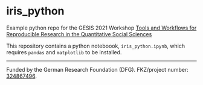 # iris_python
Example python repo for the GESIS 2021 Workshop [Tools and Workflows for Reproducible Research in the Quantitative Social Sciences](https://github.com/jobreu/reproducible-research-gesis-2021)

This repository contains a python noteboook, `iris_python.ipynb`, which requires `pandas` and `matplotlib` to be installed.

---

Funded by the German Research Foundation (DFG).
FKZ/project number:
[324867496](https://gepris.dfg.de/gepris/projekt/324867496?context=projekt&task=showDetail&id=324867496&).

